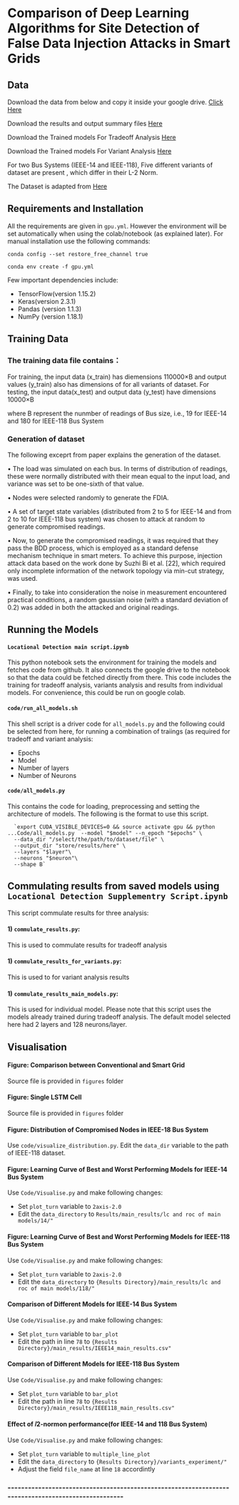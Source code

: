 
# Comparison  of  Deep  Learning  Algorithms  for  Site  Detection  of  False  Data Injection Attacks in Smart Grids

## Data
Download the data from below and copy it inside your google drive. 
[Click Here](https://drive.google.com/drive/folders/1aryy2jZXwGlRQS-Hh8_CzjO2Mqq_Pg8k?usp=sharing)

Download the results and output summary files 
[Here](https://drive.google.com/drive/folders/1a-kdXNuLUFz2sxxxgfgn7O0Jy7bAJG9-?usp=sharing)

Download the Trained models For Tradeoff Analysis [Here](https://drive.google.com/drive/folders/1sjSekF13ypKEPIrtjM2eW8rqV10UIyld?usp=sharing)

Download the Trained models For Variant Analysis [Here](https://drive.google.com/drive/folders/1ev97Eef62JAzIoIC1nknl4_W6tTnY7RK?usp=sharing)


For two Bus Systems (IEEE-14 and IEEE-118), Five different variants of dataset are present , which differ in their L-2 Norm.

The Dataset is adapted from  [Here](https://github.com/arbab97/WSYCUHK_FDIA)


## Requirements and Installation
All the requirements are given in `gpu.yml`. However the environment will be set automatically when using the colab/notebook (as explained later). For manual installation use the following commands: 

`conda config --set restore_free_channel true`

`conda env create -f gpu.yml` 

Few important dependencies include:
* TensorFlow(version  1.15.2) 
* Keras(version 2.3.1) 
* Pandas  (version  1.1.3)  
* NumPy (version    1.18.1) 

## Training Data
### The training data file contains：
For training, the input data (x_train) has diemensions 110000×B and output values (y_train) also has dimensions of for all variants of dataset. 
For testing, the input data(x_test) and output data (y_test) have dimensions 10000×B

where B represent the nunmber of readings of Bus size, i.e., 19 for IEEE-14 and 180 for IEEE-118 Bus System

### Generation of dataset

The following exceprt from paper explains the generation of the dataset. 

•	The load was simulated on each bus. In terms of distribution of readings, these were normally distributed with their mean equal to the input load, and variance was set to be one-sixth of that value.

•	Nodes were selected randomly to generate the FDIA.

•	A set of target state variables (distributed from 2 to 5 for IEEE-14 and from 2 to 10 for IEEE-118 bus system) was chosen to attack at random to generate compromised readings.

•	Now, to generate the compromised readings, it was required that they pass the BDD process, which is employed as a standard defense mechanism technique in smart meters. To achieve this purpose, injection attack data based on the work done by Suzhi Bi et al. [22], which required only incomplete information of the network topology via min-cut strategy, was used.

•	Finally, to take into consideration the noise in measurement encountered practical conditions, a random gaussian noise (with a standard deviation of 0.2) was added in both the attacked and original readings.




## Running the Models
#### `Locational Detection main script.ipynb`
This python notebook sets the environment for training the models and fetches code from github. It also connects the google drive to the notebook so that the data could be fetched directly from there. This code includes the training for tradeoff analysis, variants analysis and results from individual models. 
For convenience, this could be run on google colab.  


#### `code/run_all_models.sh`
This shell script is a driver code for `all_models.py` and the following could be selected from here, for running a combination of traiings (as required for tradeoff and variant analysis:
* Epochs
* Model
* Number of layers
* Number of Neurons


#### `code/all_models.py`
This contains the code for loading, preprocessing and setting the architecture of models.  The following is the format to use this script. 

      `export CUDA_VISIBLE_DEVICES=0 && source activate gpu && python ...Code/all_models.py  --model "$model" --n_epoch "$epochs" \
      --data_dir "/select/the/path/to/dataset/file" \
      --output_dir "store/results/here" \
      --layers "$layer"\
      --neurons "$neuron"\
      --shape B`

## Commulating results from saved models using `Locational Detection Supplementry Script.ipynb`
This script commulate results for three analysis:
#### 1) `commulate_results.py`:
This is used to commulate results for tradeoff analysis
#### 1) `commulate_results_for_variants.py`:
This is used to for variant analysis results 
#### 1) `commulate_results_main_models.py`: 
This is used for individual model. Please note that this script uses the models already trained during tradeoff analysis. The default model selected here had 2 layers and 128 neurons/layer. 

## Visualisation  
#### Figure: Comparison between Conventional and Smart Grid
Source file is provided in `figures` folder

#### Figure: Single LSTM Cell
Source file is provided in `figures` folder


#### Figure: Distribution of Compromised Nodes in IEEE-18 Bus System
Use `code/visualize_distribution.py`. Edit the `data_dir` variable to the path of IEEE-118 dataset. 

#### Figure: Learning Curve of Best and Worst Performing Models for IEEE-14 Bus System
Use `Code/Visualise.py` and make following changes:
* Set `plot_turn` variable to `2axis-2.0`
* Edit the `data_directory` to `Results/main_results/lc and roc of main models/14/"`

#### Figure: Learning Curve of Best and Worst Performing Models for IEEE-118 Bus System
Use `Code/Visualise.py` and make following changes:
* Set `plot_turn` variable to `2axis-2.0`
* Edit the `data_directory` to `{Results Directory}/main_results/lc and roc of main models/118/"`

#### Comparison of Different Models for IEEE-14 Bus System
Use `Code/Visualise.py` and make following changes:
* Set `plot_turn` variable to `bar_plot`
* Edit the path in line `78` to `{Results Directory}/main_results/IEEE14_main_results.csv"`

#### Comparison of Different Models for IEEE-118 Bus System
Use `Code/Visualise.py` and make following changes:
* Set `plot_turn` variable to `bar_plot`
* Edit the path in line `78` to `{Results Directory}/main_results/IEEE118_main_results.csv"`

#### Effect of 𝑙2-normon performance(for IEEE-14 and 118 Bus System)
Use `Code/Visualise.py` and make following changes:
* Set `plot_turn` variable to `multiple_line_plot`
* Edit the `data_directory` to `{Results Directory}/variants_experiment/"`
* Adjust the field `file_name` at line `18` accordintly 


### ---------------------------------------------------------------------------------------------------
